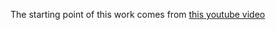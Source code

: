 The starting point of this work comes from [this youtube video](https://www.youtube.com/watch?v=Oo8-nEuDBkk)


